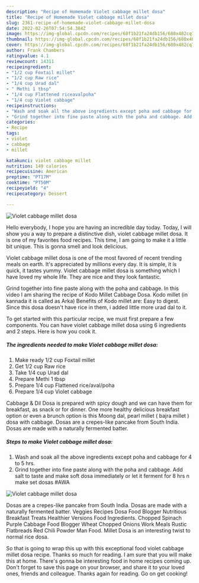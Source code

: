 ```yaml
---
description: "Recipe of Homemade Violet cabbage millet dosa"
title: "Recipe of Homemade Violet cabbage millet dosa"
slug: 2361-recipe-of-homemade-violet-cabbage-millet-dosa
date: 2022-02-26T07:54:54.384Z
image: https://img-global.cpcdn.com/recipes/68f1b21fa24db156/680x482cq70/violet-cabbage-millet-dosa-recipe-main-photo.jpg
thumbnail: https://img-global.cpcdn.com/recipes/68f1b21fa24db156/680x482cq70/violet-cabbage-millet-dosa-recipe-main-photo.jpg
cover: https://img-global.cpcdn.com/recipes/68f1b21fa24db156/680x482cq70/violet-cabbage-millet-dosa-recipe-main-photo.jpg
author: Frank Chambers
ratingvalue: 4.1
reviewcount: 14311
recipeingredient:
- "1/2 cup Foxtail millet"
- "1/2 cup Raw rice"
- "1/4 cup Urad dal"
- " Methi 1 tbsp"
- "1/4 cup Flattened riceavalpoha"
- "1/4 cup Violet cabbage"
recipeinstructions:
- "Wash and soak all the above ingredients except poha and cabbage for 4 to 5 hrs."
- "Grind together into fine paste along with the poha and cabbage. Add salt to taste and make soft dosa immediately or let it ferment for 8 hrs n make set dosas #AWA"
categories:
- Recipe
tags:
- violet
- cabbage
- millet

katakunci: violet cabbage millet 
nutrition: 149 calories
recipecuisine: American
preptime: "PT17M"
cooktime: "PT50M"
recipeyield: "4"
recipecategory: Dessert

---
```



![Violet cabbage millet dosa](https://img-global.cpcdn.com/recipes/68f1b21fa24db156/680x482cq70/violet-cabbage-millet-dosa-recipe-main-photo.jpg)

Hello everybody, I hope you are having an incredible day today. Today, I will show you a way to prepare a distinctive dish, violet cabbage millet dosa. It is one of my favorites food recipes. This time, I am going to make it a little bit unique. This is gonna smell and look delicious.

Violet cabbage millet dosa is one of the most favored of recent trending meals on earth. It's appreciated by millions every day. It is simple, it is quick, it tastes yummy. Violet cabbage millet dosa is something which I have loved my whole life. They are nice and they look fantastic.

Grind together into fine paste along with the poha and cabbage. In this video I am sharing the recipe of Kodo Millet Cabbage Dosa. Kodo millet (in kannada it is called as Arka) Benefits of Kodo millet are: Easy to digest. Since this dosa doesn't have rice in them, i added little more urad dal to it.


To get started with this particular recipe, we must first prepare a few components. You can have violet cabbage millet dosa using 6 ingredients and 2 steps. Here is how you cook it.

<!--inarticleads1-->

##### The ingredients needed to make Violet cabbage millet dosa:

1. Make ready 1/2 cup Foxtail millet
1. Get 1/2 cup Raw rice
1. Take 1/4 cup Urad dal
1. Prepare  Methi 1 tbsp
1. Prepare 1/4 cup Flattened rice/aval/poha
1. Prepare 1/4 cup Violet cabbage


Cabbage & Dil Dosa is prepared with spicy dough and we can have them for breakfast, as snack or for dinner. One more healthy delicious breakfast option or even a brunch option is this Moong dal, pearl millet ( bajra millet ) dosa with cabbage. Dosas are a crepes-like pancake from South India. Dosas are made with a naturally fermented batter. 

<!--inarticleads2-->

##### Steps to make Violet cabbage millet dosa:

1. Wash and soak all the above ingredients except poha and cabbage for 4 to 5 hrs.
1. Grind together into fine paste along with the poha and cabbage. Add salt to taste and make soft dosa immediately or let it ferment for 8 hrs n make set dosas #AWA
<img src="//assets-global.cpcdn.com/assets/icons/button_play-2c75c40dde080a61004c1f40b05d8f140eaff45d7e9e6481dc71c63d2e7c4909.png" alt="Violet cabbage millet dosa">

Dosas are a crepes-like pancake from South India. Dosas are made with a naturally fermented batter. Veggies Recipes Dosa Food Blogger Nutritious Breakfast Treats Healthier Versions Food Ingredients. Chopped Spinach Purple Cabbage Food Blogger Wheat Chopped Onions Work Meals Rustic Flatbreads Red Chili Powder Man Food. Millet Dosa is an interesting twist to normal rice dosa. 

So that is going to wrap this up with this exceptional food violet cabbage millet dosa recipe. Thanks so much for reading. I am sure that you will make this at home. There's gonna be interesting food in home recipes coming up. Don't forget to save this page on your browser, and share it to your loved ones, friends and colleague. Thanks again for reading. Go on get cooking!
